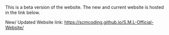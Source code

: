 This is a beta version of the website. The new and current website is hosted in the link below. 

New/ Updated Website link: https://scmcoding.github.io/S.M.L-Official-Website/
